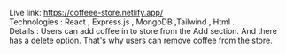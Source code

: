 Live link: https://coffeee-store.netlify.app/ <br>
Technologies : React , Express.js , MongoDB ,Tailwind , Html . <br>
Details : Users can add coffee in to store from the Add section. And there has a delete option. That's why users can remove coffee from the store.


 
